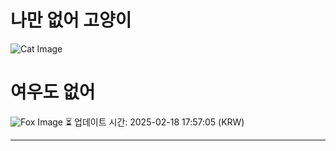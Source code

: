 
# 나만 없어 고양이

![Cat Image](https://cdn2.thecatapi.com/images/bvi.jpg)

# 여우도 없어
![Fox Image](https://randomfox.ca/images/81.jpg)
⏳ 업데이트 시간: 2025-02-18 17:57:05 (KRW)

---
